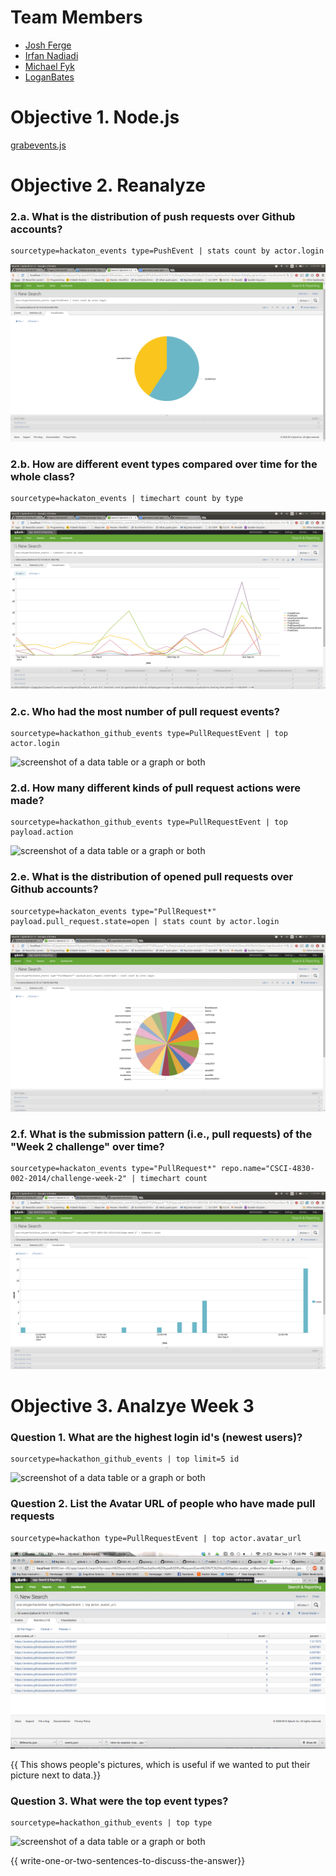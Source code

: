# Team Members

* [Josh Ferge](https://github.com/JoshFerge)
* [Irfan Nadiadi](https://github.com/Irfann1)
* [Michael Fyk](https://github.com/thefyk)
* [LoganBates](https://github.com/LoganBates)

# Objective 1. Node.js

[grabevents.js](grabevents.js)

# Objective 2. Reanalyze

### 2.a. What is the distribution of push requests over Github accounts?
```
sourcetype=hackaton_events type=PushEvent | stats count by actor.login
```
![screenshot of a data table or a graph or both](challenge2a.png?raw=true) 

### 2.b. How are different event types compared over time for the whole class?
```
sourcetype=hackaton_events | timechart count by type
```
![screenshot of a data table or a graph or both](challenge2b.png?raw=true)
### 2.c. Who had the most number of pull request events?
```
sourcetype=hackathon_github_events type=PullRequestEvent | top actor.login
```
![screenshot of a data table or a graph or both](http://i.imgur.com/XAykT6a.png) 

### 2.d. How many different kinds of pull request actions were made?
```
sourcetype=hackathon_github_events type=PullRequestEvent | top payload.action
```
![screenshot of a data table or a graph or both](http://i.imgur.com/MXAM0Xs.png) 

### 2.e. What is the distribution of opened pull requests over Github accounts?
```
sourcetype=hackaton_events type="PullRequest*" payload.pull_request.state=open | stats count by actor.login
```
![screenshot of a data table or a graph or both](challenge2e.png?raw=true) 

### 2.f. What is the submission pattern (i.e., pull requests) of the "Week 2 challenge" over time?
```
sourcetype=hackaton_events type="PullRequest*" repo.name="CSCI-4830-002-2014/challenge-week-2" | timechart count
```
![screenshot of a data table or a graph or both](challenge2f.png?raw=true) 


# Objective 3. Analzye Week 3

### Question 1. What are the highest login id's (newest users)?
```
sourcetype=hackathon_github_events | top limit=5 id
```
![screenshot of a data table or a graph or both](http://i.imgur.com/6JLjB3l.png) 



### Question 2. List the Avatar URL of people who have made pull requests

```
sourcetype=hackathon type=PullRequestEvent | top actor.avatar_url
```
![screenshot of a data table or a graph or both](challenge3b.png?raw=true) 

{{ This shows people's pictures, which is useful if we wanted to put their picture next to data.}}

### Question 3. What were the top event types?
```
sourcetype=hackathon_github_events | top type
```
![screenshot of a data table or a graph or both](http://i.imgur.com/bvat2ap.png) 

{{ write-one-or-two-sentences-to-discuss-the-answer}}
